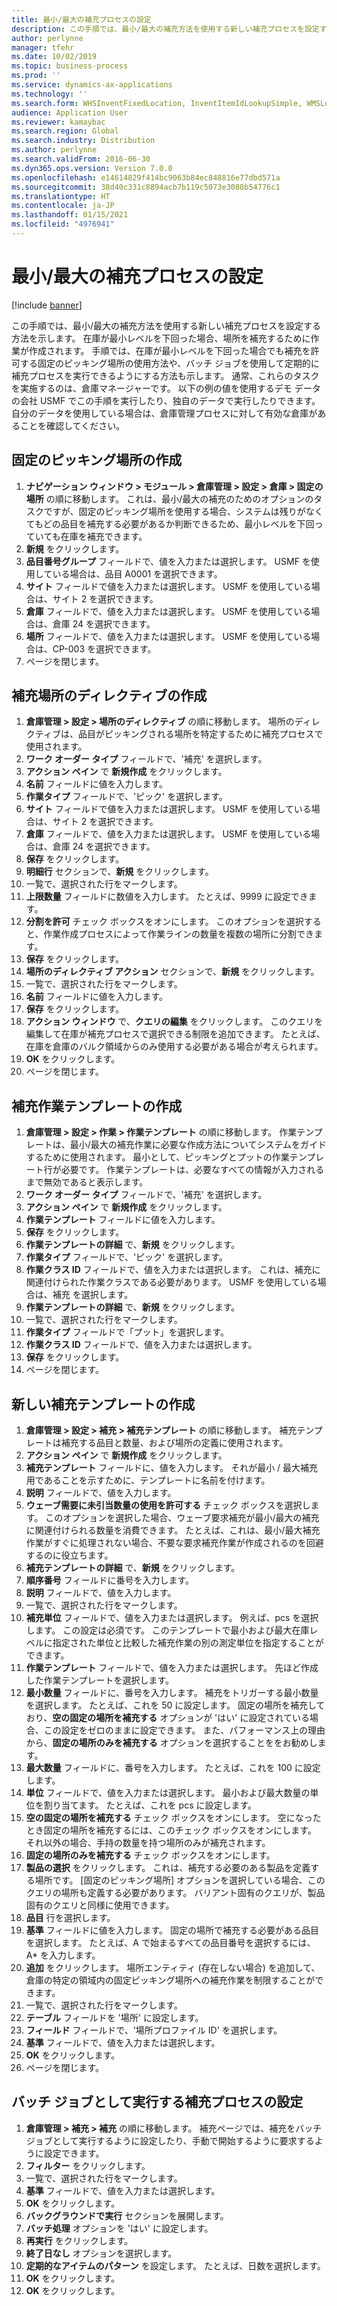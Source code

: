 ```yaml
---
title: 最小/最大の補充プロセスの設定
description: この手順では、最小/最大の補充方法を使用する新しい補充プロセスを設定する方法を示します。
author: perlynne
manager: tfehr
ms.date: 10/02/2019
ms.topic: business-process
ms.prod: ''
ms.service: dynamics-ax-applications
ms.technology: ''
ms.search.form: WHSInventFixedLocation, InventItemIdLookupSimple, WMSLocationIdLookup, WHSLocDirTable, InventLocationIdLookup, SysQueryForm, WHSWorkTemplateTable, WHSReplenishmentTemplates, UnitOfMeasureLookup, SysQueryTableLookUp, SysQueryFieldLookUp, SysRecurrence, WHSInventFixedLocation
audience: Application User
ms.reviewer: kamaybac
ms.search.region: Global
ms.search.industry: Distribution
ms.author: perlynne
ms.search.validFrom: 2016-06-30
ms.dyn365.ops.version: Version 7.0.0
ms.openlocfilehash: e14614829f414bc9063b84ec848816e77dbd571a
ms.sourcegitcommit: 38d40c331c8894acb7b119c5073e3088b54776c1
ms.translationtype: HT
ms.contentlocale: ja-JP
ms.lasthandoff: 01/15/2021
ms.locfileid: "4976941"
---
```

# <a name="set-up-a-min-max-replenishment-process"></a>最小/最大の補充プロセスの設定

[!include [banner](../../includes/banner.md)]

この手順では、最小/最大の補充方法を使用する新しい補充プロセスを設定する方法を示します。 在庫が最小レベルを下回った場合、場所を補充するために作業が作成されます。 手順では、在庫が最小レベルを下回った場合でも補充を許可する固定のピッキング場所の使用方法や、バッチ ジョブを使用して定期的に補充プロセスを実行できるようにする方法も示します。 通常、これらのタスクを実施するのは、倉庫マネージャーです。 以下の例の値を使用するデモ データの会社 USMF でこの手順を実行したり、独自のデータで実行したりできます。 自分のデータを使用している場合は、倉庫管理プロセスに対して有効な倉庫があることを確認してください。


## <a name="create-a-fixed-picking-location"></a>固定のピッキング場所の作成
1. **ナビゲーション ウィンドウ > モジュール > 倉庫管理 > 設定 > 倉庫 > 固定の場所** の順に移動します。 これは、最小/最大の補充のためのオプションのタスクですが、固定のピッキング場所を使用する場合、システムは残りがなくてもどの品目を補充する必要があるか判断できるため、最小レベルを下回っていても在庫を補充できます。
2. **新規** をクリックします。
3. **品目番号グループ** フィールドで、値を入力または選択します。 USMF を使用している場合は、品目 A0001 を選択できます。  
4. **サイト** フィールドで値を入力または選択します。 USMF を使用している場合は、サイト 2 を選択できます。  
5. **倉庫** フィールドで、値を入力または選択します。 USMF を使用している場合は、倉庫 24 を選択できます。  
6. **場所** フィールドで、値を入力または選択します。 USMF を使用している場合は、CP-003 を選択できます。  
7. ページを閉じます。

## <a name="create-a-replenishment-location-directive"></a>補充場所のディレクティブの作成
1. **倉庫管理 > 設定 > 場所のディレクティブ** の順に移動します。 場所のディレクティブは、品目がピッキングされる場所を特定するために補充プロセスで使用されます。
2. **ワーク オーダー タイプ** フィールドで、'補充' を選択します。
3. **アクション ペイン** で **新規作成** をクリックします。
4. **名前** フィールドに値を入力します。
5. **作業タイプ** フィールドで、'ピック' を選択します。
6. **サイト** フィールドで値を入力または選択します。 USMF を使用している場合は、サイト 2 を選択できます。  
7. **倉庫** フィールドで、値を入力または選択します。 USMF を使用している場合は、倉庫 24 を選択できます。  
8. **保存** をクリックします。
9. **明細行** セクションで、**新規** をクリックします。
10. 一覧で、選択された行をマークします。
11. **上限数量** フィールドに数値を入力します。 たとえば、9999 に設定できます。  
12. **分割を許可** チェック ボックスをオンにします。 このオプションを選択すると、作業作成プロセスによって作業ラインの数量を複数の場所に分割できます。  
13. **保存** をクリックします。
14. **場所のディレクティブ アクション** セクションで、**新規** をクリックします。
15. 一覧で、選択された行をマークします。
16. **名前** フィールドに値を入力します。
17. **保存** をクリックします。
18. **アクション ウィンドウ** で、**クエリの編集** をクリックします。 このクエリを編集して在庫が補充プロセスで選択できる制限を追加できます。 たとえば、在庫を倉庫のバルク領域からのみ使用する必要がある場合が考えられます。
19. **OK** をクリックします。
20. ページを閉じます。

## <a name="create-a-replenishment-work-template"></a>補充作業テンプレートの作成
1. **倉庫管理 > 設定 > 作業 > 作業テンプレート** の順に移動します。 作業テンプレートは、最小/最大の補充作業に必要な作成方法についてシステムをガイドするために使用されます。 最小として、ピッキングとプットの作業テンプレート行が必要です。 作業テンプレートは、必要なすべての情報が入力されるまで無効であると表示します。 
2. **ワーク オーダー タイプ** フィールドで、'補充' を選択します。
3. **アクション ペイン** で **新規作成** をクリックします。
4. **作業テンプレート** フィールドに値を入力します。
5. **保存** をクリックします。
6. **作業テンプレートの詳細** で、**新規** をクリックします。
7. **作業タイプ** フィールドで、'ピック' を選択します。
8. **作業クラス ID** フィールドで、値を入力または選択します。 これは、補充に関連付けられた作業クラスである必要があります。 USMF を使用している場合は、補充 を選択します。  
9. **作業テンプレートの詳細** で、**新規** をクリックします。
10. 一覧で、選択された行をマークします。
11. **作業タイプ** フィールドで「プット」を選択します。
12. **作業クラス ID** フィールドで、値を入力または選択します。
13. **保存** をクリックします。
14. ページを閉じます。

## <a name="create-a-new-replenishment-template"></a>新しい補充テンプレートの作成
1. **倉庫管理 > 設定 > 補充 > 補充テンプレート** の順に移動します。 補充テンプレートは補充する品目と数量、および場所の定義に使用されます。
2. **アクション ペイン** で **新規作成** をクリックします。
3. **補充テンプレート** フィールドに、値を入力します。 それが最小 / 最大補充用であることを示すために、テンプレートに名前を付けます。  
4. **説明** フィールドで、値を入力します。
5. **ウェーブ需要に未引当数量の使用を許可する** チェック ボックスを選択します。 このオプションを選択した場合、ウェーブ要求補充が最小/最大の補充に関連付けられる数量を消費できます。 たとえば、これは、最小/最大補充作業がすぐに処理されない場合、不要な要求補充作業が作成されるのを回避するのに役立ちます。
6. **補充テンプレートの詳細** で、**新規** をクリックします。
7. **順序番号** フィールドに番号を入力します。
8. **説明** フィールドで、値を入力します。
9. 一覧で、選択された行をマークします。
10. **補充単位** フィールドで、値を入力または選択します。 例えば、pcs を選択します。 この設定は必須です。 このテンプレートで最小および最大在庫レベルに指定された単位と比較した補充作業の別の測定単位を指定することができます。
11. **作業テンプレート** フィールドで、値を入力または選択します。 先ほど作成した作業テンプレートを選択します。  
12. **最小数量** フィールドに、番号を入力します。 補充をトリガーする最小数量を選択します。 たとえば、これを 50 に設定します。 固定の場所を補充しており、**空の固定の場所を補充する** オプションが 'はい' に設定されている場合、この設定をゼロのままに設定できます。 また、パフォーマンス上の理由から、**固定の場所のみを補充する** オプションを選択することををお勧めします。
13. **最大数量** フィールドに、番号を入力します。 たとえば、これを 100 に設定します。  
14. **単位** フィールドで、値を入力または選択します。 最小および最大数量の単位を割り当てます。 たとえば、これを pcs に設定します。  
15. **空の固定の場所を補充する** チェック ボックスをオンにします。 空になったとき固定の場所を補充するには、このチェック ボックスをオンにします。 それ以外の場合、手持の数量を持つ場所のみが補充されます。
16. **固定の場所のみを補充する** チェック ボックスをオンにします。
17. **製品の選択** をクリックします。 これは、補充する必要のある製品を定義する場所です。 [固定のピッキング場所] オプションを選択している場合、このクエリの場所も定義する必要があります。 バリアント固有のクエリが、製品固有のクエリと同様に使用できます。
18. **品目** 行を選択します。
19. **基準** フィールドに値を入力します。 固定の場所で補充する必要がある品目を選択します。 たとえば、A で始まるすべての品目番号を選択するには、A* を入力します。
20. **追加** をクリックします。 場所エンティティ (存在しない場合) を追加して、倉庫の特定の領域内の固定ピッキング場所への補充作業を制限することができます。
21. 一覧で、選択された行をマークします。
22. **テーブル** フィールドを '場所' に設定します。
23. **フィールド** フィールドで、'場所プロファイル ID' を選択します。
24. **基準** フィールドで、値を入力または選択します。
25. **OK** をクリックします。
26. ページを閉じます。

## <a name="set-the-replenishment-process-to-run-as-a-batch-job"></a>バッチ ジョブとして実行する補充プロセスの設定
1. **倉庫管理 > 補充 > 補充** の順に移動します。 補充ページでは、補充をバッチ ジョブとして実行するように設定したり、手動で開始するように要求するように設定できます。
2. **フィルター** をクリックします。
3. 一覧で、選択された行をマークします。
4. **基準** フィールドで、値を入力または選択します。
5. **OK** をクリックします。
6. **バックグラウンドで実行** セクションを展開します。
7. **バッチ処理** オプションを 'はい' に設定します。
8. **再実行** をクリックします。
9. **終了日なし** オプションを選択します。
10. **定期的なアイテムのパターン** を設定します。 たとえば、日数を選択します。  
11. **OK** をクリックします。
12. **OK** をクリックします。

